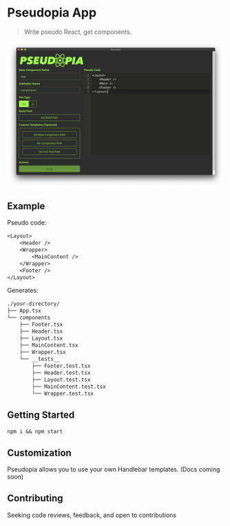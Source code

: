 # Pseudopia App

> Write pseudo React, get components.

![Pseudopia App Screenshot](pseudopia.png)

## Example

Pseudo code:

```
<Layout>
    <Header />
    <Wrapper>
        <MainContent />
    </Wrapper>
    <Footer />
</Layout>
```

Generates:

```
./your-directory/
├── App.tsx
└── components
    ├── Footer.tsx
    ├── Header.tsx
    ├── Layout.tsx
    ├── MainContent.tsx
    ├── Wrapper.tsx
    └── __tests__
        ├── Footer.test.tsx
        ├── Header.test.tsx
        ├── Layout.test.tsx
        ├── MainContent.test.tsx
        └── Wrapper.test.tsx
```

## Getting Started

```
npm i && npm start
```

## Customization

Pseudopia allows you to use your own Handlebar templates. (Docs coming soon)

## Contributing

Seeking code reviews, feedback, and open to contributions
